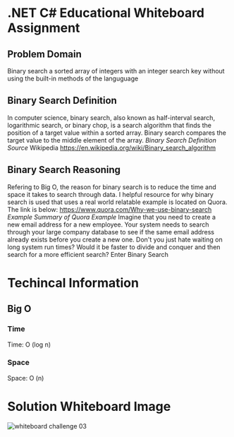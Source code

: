 # .NET C# Educational Whiteboard Assignment

## Problem Domain
Binary search a sorted array of integers with an integer search key without using the built-in methods of the languguage

## Binary Search Definition
In computer science, binary search, also known as half-interval search, logarithmic search, or binary chop, is a search algorithm that finds the position of a target value within a sorted array. Binary search compares the target value to the middle element of the array.
*Binary Search Definition Source*
Wikipedia https://en.wikipedia.org/wiki/Binary_search_algorithm 

## Binary Search Reasoning
Refering to Big O, the reason for binary search is to reduce the time and space it takes to search through data. 
I helpful resource for why binary search is used that uses a real world relatable example is located on Quora. The link is below:
https://www.quora.com/Why-we-use-binary-search
*Example Summary of Quora Example*
Imagine that you need to create a new email address for a new employee. Your system needs to search through your large company database to see if the same email address already exists before you create a new one. 
Don't you just hate waiting on long system run times? Would it be faster to divide and conquer and then search for a more efficient search? 
Enter Binary Search

# Techincal Information
## Big O
### Time
Time: O (log n)
### Space
Space: O (n)

# Solution Whiteboard Image
![whiteboard challenge 03](https://user-images.githubusercontent.com/39015829/46937034-0e715880-d015-11e8-8cfd-47c1cb808fb5.jpg)
